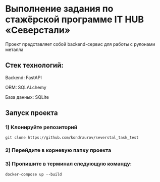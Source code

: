 # Выполнение задания по стажёрской программе IT HUB «Северстали»

Проект представляет собой backend-сервис для работы с рулонами металла
## Стек технологий:

Backend: FastAPI

ORM: SQLALchemy

База данных: SQLite

## Запуск проекта

### 1) Клонируйте репозиторий

```
git clone https://github.com/kondraurov/severstal_task_test
```

### 2) Перейдите в корневую папку проекта

### 3) Пропишите в терминал следующую команду:

```
docker-compose up --build
```